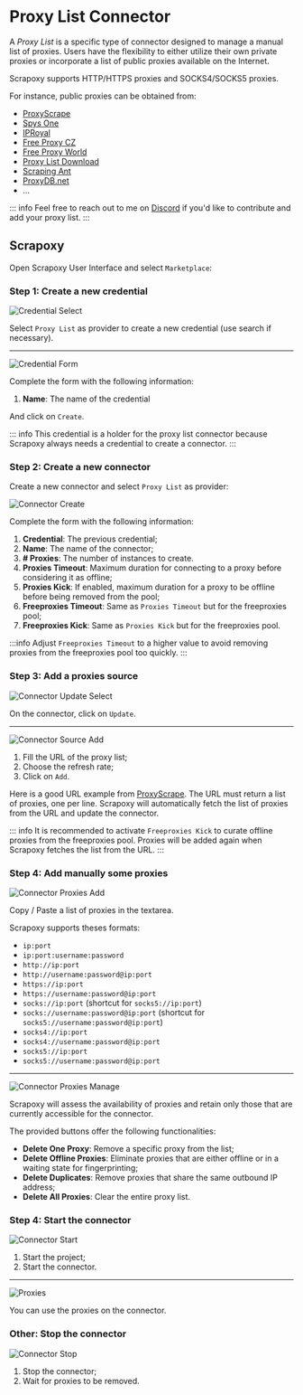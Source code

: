 # Proxy List Connector

A _Proxy List_ is a specific type of connector designed to manage a manual list of proxies. 
Users have the flexibility to either utilize their own private proxies or incorporate a list of public proxies available on the Internet.

Scrapoxy supports HTTP/HTTPS proxies and SOCKS4/SOCKS5 proxies.

For instance, public proxies can be obtained from:
- [ProxyScrape](https://proxyscrape.com/free-proxy-list)
- [Spys One](https://spys.one)
- [IPRoyal](https://iproyal.com/free-proxy-list)
- [Free Proxy CZ](http://free-proxy.cz)
- [Free Proxy World](https://www.freeproxy.world)
- [Proxy List Download](https://www.proxy-list.download)
- [Scraping Ant](https://scrapingant.com/free-proxies)
- [ProxyDB.net](https://proxydb.net)
- ...


::: info
Feel free to reach out to me on [Discord](https://discord.gg/ktNGGwZnUD) if you'd like to contribute and add your proxy list.
:::


## Scrapoxy

Open Scrapoxy User Interface and select `Marketplace`:


### Step 1: Create a new credential

![Credential Select](spx_credential_select.png)

Select `Proxy List` as provider to create a new credential (use search if necessary).

---

![Credential Form](spx_credential_create.png)

Complete the form with the following information:
1. **Name**: The name of the credential

And click on `Create`.

::: info
This credential is a holder for the proxy list connector
because Scrapoxy always needs a credential to create a connector.
:::


### Step 2: Create a new connector

Create a new connector and select `Proxy List` as provider:

![Connector Create](spx_connector_create.png)

Complete the form with the following information:
1. **Credential**: The previous credential;
2. **Name**: The name of the connector;
3. **# Proxies**: The number of instances to create.
4. **Proxies Timeout**: Maximum duration for connecting to a proxy before considering it as offline;
5. **Proxies Kick**: If enabled, maximum duration for a proxy to be offline before being removed from the pool;
6. **Freeproxies Timeout**: Same as `Proxies Timeout` but for the freeproxies pool;
7. **Freeproxies Kick**: Same as `Proxies Kick` but for the freeproxies pool.

:::info
Adjust `Freeproxies Timeout` to a higher value to avoid removing proxies from the freeproxies pool too quickly.
:::


### Step 3: Add a proxies source

![Connector Update Select](spx_connector_update_select.png)

On the connector, click on `Update`.

---

![Connector Source Add](spx_connector_source_add.png)

1. Fill the URL of the proxy list;
2. Choose the refresh rate;
3. Click on `Add`.

Here is a good URL example from [ProxyScrape](https://api.proxyscrape.com/v3/free-proxy-list/get?request=displayproxies&proxy_format=protocolipport&format=text).
The URL must return a list of proxies, one per line. 
Scrapoxy will automatically fetch the list of proxies from the URL and update the connector.

::: info
It is recommended to activate `Freeproxies Kick` to curate offline proxies from the freeproxies pool.
Proxies will be added again when Scrapoxy fetches the list from the URL.
:::

### Step 4: Add manually some proxies

![Connector Proxies Add](spx_connector_proxies_add.png)

Copy / Paste a list of proxies in the textarea.

Scrapoxy supports theses formats:
- `ip:port`
- `ip:port:username:password`
- `http://ip:port`
- `http://username:password@ip:port`
- `https://ip:port`
- `https://username:password@ip:port`
- `socks://ip:port` (shortcut for `socks5://ip:port`)
- `socks://username:password@ip:port` (shortcut for `socks5://username:password@ip:port`)
- `socks4://ip:port`
- `socks4://username:password@ip:port`
- `socks5://ip:port`
- `socks5://username:password@ip:port`

--- 

![Connector Proxies Manage](spx_connector_proxies_manage.png)

Scrapoxy will assess the availability of proxies and retain only those
that are currently accessible for the connector.

The provided buttons offer the following functionalities:
- **Delete One Proxy**: Remove a specific proxy from the list;
- **Delete Offline Proxies**: Eliminate proxies that are either offline or in a waiting state for fingerprinting;
- **Delete Duplicates**: Remove proxies that share the same outbound IP address;
- **Delete All Proxies**: Clear the entire proxy list.


### Step 4: Start the connector

![Connector Start](spx_connector_start.png)

1. Start the project;
2. Start the connector.

---

![Proxies](spx_proxies.png)

You can use the proxies on the connector.


### Other: Stop the connector

![Connector Stop](spx_connector_stop.png)

1. Stop the connector;
2. Wait for proxies to be removed.
